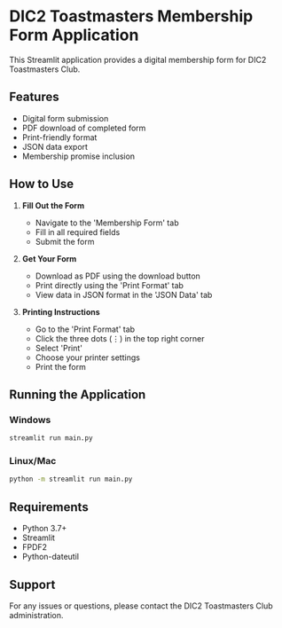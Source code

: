 # DIC2 Toastmasters Membership Form Application

This Streamlit application provides a digital membership form for DIC2 Toastmasters Club.

## Features

- Digital form submission
- PDF download of completed form
- Print-friendly format
- JSON data export
- Membership promise inclusion

## How to Use

1. **Fill Out the Form**
   - Navigate to the 'Membership Form' tab
   - Fill in all required fields
   - Submit the form

2. **Get Your Form**
   - Download as PDF using the download button
   - Print directly using the 'Print Format' tab
   - View data in JSON format in the 'JSON Data' tab

3. **Printing Instructions**
   - Go to the 'Print Format' tab
   - Click the three dots (⋮) in the top right corner
   - Select 'Print'
   - Choose your printer settings
   - Print the form

## Running the Application

### Windows
```bash
streamlit run main.py
```

### Linux/Mac
```bash
python -m streamlit run main.py
```

## Requirements
- Python 3.7+
- Streamlit
- FPDF2
- Python-dateutil

## Support
For any issues or questions, please contact the DIC2 Toastmasters Club administration. 